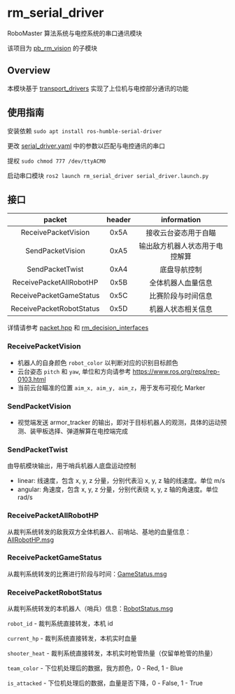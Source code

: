 # rm_serial_driver

RoboMaster 算法系统与电控系统的串口通讯模块

该项目为 [pb_rm_vision](https://gitee.com/SMBU-POLARBEAR/PB_RM_Vision) 的子模块

## Overview

本模块基于 [transport_drivers](https://github.com/ros-drivers/transport_drivers) 实现了上位机与电控部分通讯的功能

## 使用指南

安装依赖 `sudo apt install ros-humble-serial-driver`

更改 [serial_driver.yaml](config/serial_driver.yaml) 中的参数以匹配与电控通讯的串口

提权 `sudo chmod 777 /dev/ttyACM0`

启动串口模块 `ros2 launch rm_serial_driver serial_driver.launch.py`

## 接口

| **packet**          | **header** | **information** |
|:-------------------:|:----------:|:---------------:|
| ReceivePacketVision | 0x5A       | 接收云台姿态用于自瞄         |
| SendPacketVision    | 0xA5       | 输出敌方机器人状态用于电控解算 |
| SendPacketTwist     | 0xA4       | 底盘导航控制                |
| ReceivePacketAllRobotHP  | 0x5B  | 全体机器人血量信息           |
| ReceivePacketGameStatus  | 0x5C  | 比赛阶段与时间信息           |
| ReceivePacketRobotStatus | 0x5D  | 机器人状态相关信息           |

详情请参考 [packet.hpp](include/rm_serial_driver/packet.hpp) 和 [rm_decision_interfaces](https://gitee.com/SMBU-POLARBEAR/rm_behavior_tree/tree/master/rm_decision_interfaces/msg)

### ReceivePacketVision

- 机器人的自身颜色 `robot_color` 以判断对应的识别目标颜色
- 云台姿态 `pitch` 和 `yaw`, 单位和方向请参考 <https://www.ros.org/reps/rep-0103.html>
- 当前云台瞄准的位置 `aim_x, aim_y, aim_z`，用于发布可视化 Marker

### SendPacketVision

- 视觉端发送 armor_tracker 的输出，即对于目标机器人的观测，具体的运动预测、装甲板选择、弹道解算在电控端完成

### SendPacketTwist

由导航模块输出，用于哨兵机器人底盘运动控制

- linear: 线速度，包含 x, y, z 分量，分别代表沿 x, y, z 轴的线速度。单位 m/s
- angular: 角速度，包含 x, y, z 分量，分别代表绕 x, y, z 轴的角速度。单位 rad/s

### ReceivePacketAllRobotHP

从裁判系统转发的敌我双方全体机器人、前哨站、基地的血量信息：[AllRobotHP.msg](https://gitee.com/SMBU-POLARBEAR/rm_behavior_tree/blob/master/rm_decision_interfaces/msg/AllRobotHP.msg)

### ReceivePacketGameStatus

从裁判系统转发的比赛进行阶段与时间：[GameStatus.msg](https://gitee.com/SMBU-POLARBEAR/rm_behavior_tree/blob/master/rm_decision_interfaces/msg/GameStatus.msg)

### ReceivePacketRobotStatus

从裁判系统转发的本机器人（哨兵）信息：[RobotStatus.msg](https://gitee.com/SMBU-POLARBEAR/rm_behavior_tree/blob/master/rm_decision_interfaces/msg/RobotStatus.msg)

  `robot_id` - 裁判系统直接转发，本机 id

  `current_hp` - 裁判系统直接转发，本机实时血量

  `shooter_heat` - 裁判系统直接转发，本机实时枪管热量（仅留单枪管的热量）

  `team_color` - 下位机处理后的数据，我方颜色，0 - Red, 1 - Blue

  `is_attacked` - 下位机处理后的数据，血量是否下降，0 - False, 1 - True
